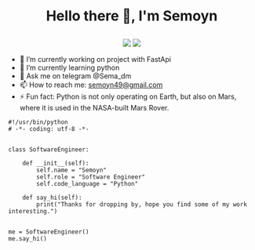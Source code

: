 <div id='header', align="center">

<h1>Hello there 👋, I'm Semoyn</hl>
<h2></h2>
<a href="https://t.me/@Sema_dm"> <img src="https://img.shields.io/badge/Gmail-000000?style=for-the-badge&logo=gmail&logoColor=#EA4335"></a>
<a href="https://t.me/@Sema_dm"> <img src="https://img.shields.io/badge/Telegram-000000?style=for-the-badge&logo=telegram&logoColor=blue"/></a>
</div>




- 🔭 I’m currently working on project with FastApi
- 🌱 I’m currently learning python
- 💬 Ask me on telegram @Sema_dm
- 📫 How to reach me: semoyn49@gmail.com
- ⚡ Fun fact: Python is not only operating on Earth, but also on Mars, where it is used in the NASA-built Mars Rover.

<div>

    #!/usr/bin/python
    # -*- coding: utf-8 -*-


    class SoftwareEngineer:

        def __init__(self):
            self.name = "Semoyn"
            self.role = "Software Engineer"
            self.code_language = "Python"

        def say_hi(self):
            print("Thanks for dropping by, hope you find some of my work interesting.")


    me = SoftwareEngineer()
    me.say_hi()

</div>

  <!--
**Semyon49/Semyon49** is a ✨ _special_ ✨ repository because its `README.md` (this file) appears on your GitHub profile.

Here are some ideas to get you started:

- 🔭 I’m currently working on ...
- 🌱 I’m currently learning ...
- 👯 I’m looking to collaborate on ...
- 🤔 I’m looking for help with ...
- 💬 Ask me about ...
- 📫 How to reach me: ...
- 😄 Pronouns: ...
- ⚡ Fun fact: ...
-->
